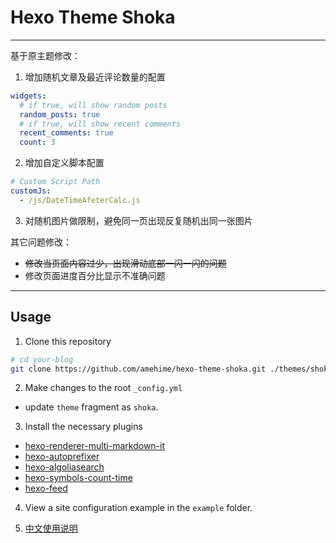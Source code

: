 # Hexo Theme Shoka

***

基于原主题修改：

1. 增加随机文章及最近评论数量的配置
  ```yml
  widgets:
    # if true, will show random posts
    random_posts: true
    # if true, will show recent comments
    recent_comments: true
    count: 3
  ```
2. 增加自定义脚本配置
```yml
# Custom Script Path
customJs:
  - /js/DateTimeAfeterCalc.js
```
3. 对随机图片做限制，避免同一页出现反复随机出同一张图片

其它问题修改：

* ~~修改当页面内容过少，出现滑动底部一闪一闪的问题~~
* 修改页面进度百分比显示不准确问题

***

## Usage

1. Clone this repository

``` bash
# cd your-blog
git clone https://github.com/amehime/hexo-theme-shoka.git ./themes/shoka
```

2. Make changes to the root `_config.yml`
  - update `theme` fragment as `shoka`.  

3. Install the necessary plugins
  - [hexo-renderer-multi-markdown-it](https://www.npmjs.com/package/hexo-renderer-multi-markdown-it)
  - [hexo-autoprefixer](https://www.npmjs.com/package/hexo-autoprefixer)
  - [hexo-algoliasearch](https://www.npmjs.com/package/hexo-algoliasearch)
  - [hexo-symbols-count-time](https://www.npmjs.com/package/hexo-symbols-count-time)
  - [hexo-feed](https://www.npmjs.com/package/hexo-feed)

4. View a site configuration example in the `example` folder.

5. [中文使用说明](https://shoka.lostyu.me/computer-science/note/theme-shoka-doc/)
